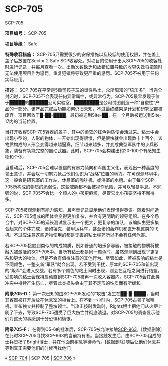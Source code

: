 # SCP-705
                        




SCP-705



**项目编号：** SCP-705

**项目等级：** Safe

**特殊收容措施：** SCP-705只需要很少的安保措施以及较低的使用权限，并在盖上盖子后放置在Sector 2 Safe SCP收容处。对项目的使用于出入SCP-705的收容处时进行记录，并每月查看一次。出勤次数缺乏和放错位置导致的收容失效将把暂时无法使用项目作为惩罚。重复犯错将导致更严重的惩罚。SCP-705不被用于任何实际应用。

**描述：** SCP-705在平常是5盎司孩子玩的塑性粘土，众所周知的“培乐多”。当完全封闭时，SCP-705不会表现任何异常属性，或异常行为。SCP-705最早发现于位于█████的██████公司实验室，████████是公司试图创造一种“自塑性”产品的一部分。该产品完成后功能如何仍旧未知，不过最终结果是计划和研究室都被废弃。项目回收于█-██-████，最初被送到Site-██，在一个月后被运送到Site-17内的当前位置。

当打开收容SCP-705容器的盖子，其中的柔软的红色物质便会活过来。粘土中会出现小型的，人形的物体，一开始出现得很慢，但是很快就会出现数十上百个。该物质构成的人形会变得越来越逼真，细节越来越多，并变成典型军队中的步兵形象，装备有功能完整的自动武器。此时，SCP-705会构建出约20-100个有感知生物和个体。

当启动后，SCP-705会难以置信的有暴力倾向和军国主义化，表现出一种高度的领土意识，并会以一切努力抢占他们认识为“战略”位置的地方。在可观测环境中，这一般会是研究室的工作站，休息室的咖啡机，或浴室的水槽。由于每个SCP-705所构成的物质的脆弱性，这些威胁都不会被视作危险，并可以轻易平息。不勉强的说，SCP-705不会比一个烦人的小孩更麻烦，尽管它比小孩要坚持不懈得多。

SCP-705被观测到有能力感知，且声音记录显示他们表现懂得英语。随着时间逝去，SCP-705组成的团体会变得更加复杂，并会有更明确的领导组织。在多个场合中，对SCP-705的延长测试显示出一个更大，更复杂的编队，该编队由更多集合起来的个体完成，诸如坦克，装甲运兵车，甚至诸如轰炸机和直升机这类的飞机。不过应注意这些造物使用的都是无害的粘土弹药所以不会有任何危害。

若SCP-705接触到类似的构成物质，例如普通的培乐多容器，被接触的物质将被融入被激活的SCP-705中。当所有粘土都是同一颜色时，虽然观测到出现了更复杂和更大的物体，但是不会有值得注意的其他行为。尽管如此，若被影响的粘土是不同颜色，一整支新“军队”就会出现。若不受到干扰，原本的SCP-705和新出现的“叛军”会进入交战。若有多个颜色的粘土同时出现，则会在互相之间进行结盟。受影响的粘土会保持启动直到SCP-705被再一次收入容器内。SCP-705会在此类冲突中持续产生伤亡，尽管此类损失会由于其不定形的性质而有所缓和。

**附录705-D：** 第一次已知的由SCP-705发动的“攻击”发生在██-█-████，当时其容器被打开后放在休息室的柜台上。在不到一小时内，SCP-705占领了咖啡机，宣布独立并控制了整块领土。当攻击按时发动时，Rights博士把他们从火炉上刷了下去，导致SCP-705遭受了巨大伤亡并彻底溃退。对SCP-705的调查显示他们对这天的事感到十分恐惧和愤恨。

**附录705-F：** 在得到O5-6的批准后，SCP-705被允许接触[SCP-963](/scp-963)。[数据删除]在此时SCP-705寻找SCP-963的当前持有者。当接触发生后，由SCP-705组成的士兵赞扬了Bright博士，并在他面前稍息等待命令。[数据删除]随后让他们休息并等到真正需要他们的时候再找他们。



« [SCP-704](/scp-704) | SCP-705 | [SCP-706](/scp-706) »





                    